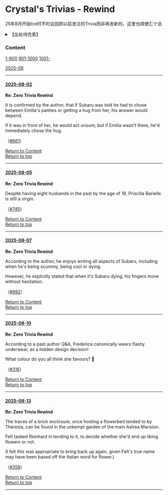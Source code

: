 # Crystal's Trivias - Rewind

25年8月开始Ice时不时会回顾以前发过的Trivia而非再发新的，这里也顺便汇个总

<details>
<summary>【出处待完善】</summary>

<!--[1063](#re-zero-trivia-1063)-->

<!--
十周年问答资源待补：
-->

</details>

### Content

[1-900](https://github.com/CanopusEtaCarinae/Crystal_Daily_Trivia#crystals-daily-trivias) &zwnj; [901-1000](https://github.com/CanopusEtaCarinae/Crystal_Daily_Trivia/blob/master/readme_900/README.md#crystals-daily-trivias---from-901) &zwnj; [1001-](https://github.com/CanopusEtaCarinae/Crystal_Daily_Trivia/tree/master/readme_1000#crystals-trivias---from-1001)

[2025-08](#2025-08-02)

<!--[1-900](https://github.com/CanopusEtaCarinae/Crystal_Daily_Trivia#crystals-daily-trivias) &zwnj; [901-1000](https://github.com/CanopusEtaCarinae/Crystal_Daily_Trivia/blob/master/readme_900/README.md#crystals-daily-trivias---from-901)

[1001-1010](#re-zero-trivia-1001) &zwnj; [1011-1020](#re-zero-trivia-1011) &zwnj; [1021-1030](#re-zero-trivia-1021) &zwnj; [1031-1040](#re-zero-trivia-1031) &zwnj; [1041-1050](#re-zero-trivia-1041) &zwnj; [1051-1060](#re-zero-trivia-1051) [1061-1070](#re-zero-trivia-1061) -->

---

#### [2025-08-02](https://twitter.com/LoremIpsumVerb/status/1951330573760221361)

**Re: Zero Trivia Rewind**

It is confirmed by the author, that if Subaru was told he had to chose between Emilia's panties or getting a hug from her, his answer would depend.

If it was in front of her, he would act unsure, but if Emilia wasn't there, he'd immediately chose the hug.

（[#661](https://github.com/CanopusEtaCarinae/Crystal_Daily_Trivia?tab=readme-ov-file#re-zero-daily-trivia-661)）

[Return to Content](#Content)<br/>
[Return to top](#crystals-trivias---rewind)

---

#### [2025-08-05](https://twitter.com/LoremIpsumVerb/status/1952418124822712822)

**Re: Zero Trivia Rewind**

Despite having eight husbands in the past by the age of 18, Priscilla Barielle is still a virgin.

（[#745](https://github.com/CanopusEtaCarinae/Crystal_Daily_Trivia?tab=readme-ov-file#re-zero-daily-trivia-745)）

[Return to Content](#Content)<br/>
[Return to top](#crystals-trivias---rewind)

---

#### [2025-08-07](https://twitter.com/LoremIpsumVerb/status/1953189296208302140)

**Re: Zero Trivia Rewind**

According to the author, he enjoys writing all aspects of Subaru, including when he's being scummy, being cool or dying.

However, he explicitly stated that when it's Subaru dying, his fingers move without hesitation.

（[#992](https://github.com/CanopusEtaCarinae/Crystal_Daily_Trivia/blob/master/readme_900/README.md#re-zero-daily-trivia-992)）

[Return to Content](#Content)<br/>
[Return to top](#crystals-trivias---rewind)

---

#### [2025-08-10](https://twitter.com/LoremIpsumVerb/status/1954256115350245525)

**Re: Zero Trivia Rewind**

According to a past author Q&A, Frederica canonically wears flashy underwear, as a hidden design decision!

What colour do you all think she favours? 🤔

（[#316](https://github.com/CanopusEtaCarinae/Crystal_Daily_Trivia?tab=readme-ov-file#re-zero-daily-trivia-316)）

[Return to Content](#Content)<br/>
[Return to top](#crystals-trivias---rewind)

---

#### [2025-08-13](https://twitter.com/LoremIpsumVerb/status/1955387159449571581)

**Re: Zero Trivia Rewind**

The traces of a brick enclosure, once hosting a flowerbed tended to by Theresia, can be found in the unkempt garden of the main Astrea Mansion.

Felt tasked Reinhard in tending to it, to decide whether she'd end up liking flowers or not.

(I felt this was appropriate to bring back up again, given Felt's true name may have been based off the Italian word for flower.)

（[#358](https://github.com/CanopusEtaCarinae/Crystal_Daily_Trivia?tab=readme-ov-file#re-zero-daily-trivia-358)）

[Return to Content](#Content)<br/>
[Return to top](#crystals-trivias---rewind)

---
